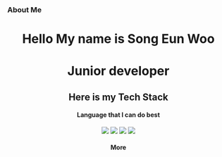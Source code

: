 <h3>About Me</h3>
<p align="center">
</p>

    
 
<div align="center">
 
<h1>Hello My name is Song Eun Woo</h1>
<h1>Junior developer</h1>
 
 <h2>Here is my Tech Stack</h2>
 <h4>Language that I can do best</h4>
    <img src="https://user-images.githubusercontent.com/80899085/156860903-771f91c2-820e-40eb-83bc-acd76cce437a.svg">
    <img src="https://user-images.githubusercontent.com/80899085/156860907-a4780a2e-afbb-4e8d-8c78-b8e0e0da1e8b.svg">
    <img src="https://user-images.githubusercontent.com/80899085/156860908-8017953e-2cc9-499f-8884-fb2f25f2f00c.svg">
    <img src="https://user-images.githubusercontent.com/80899085/156860909-9e9feea9-e410-414e-a84e-99a8a3df0db0.svg">


<div>
</div>


<div>
</div>


<div>
</div>

 <h4>More</h4>

</div>
   
